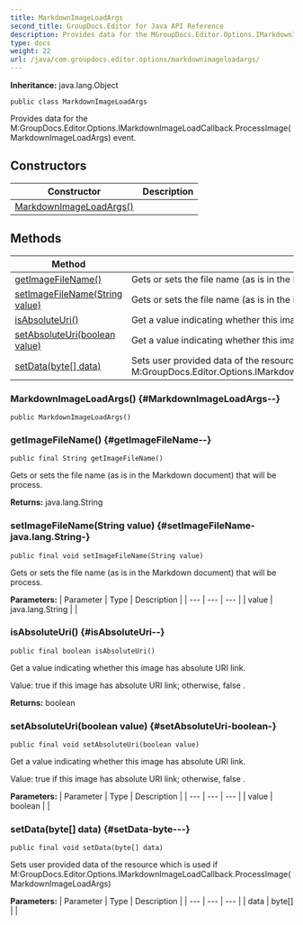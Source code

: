 ```yaml
---
title: MarkdownImageLoadArgs
second_title: GroupDocs.Editor for Java API Reference
description: Provides data for the MGroupDocs.Editor.Options.IMarkdownImageLoadCallback.ProcessImageMarkdownImageLoadArgs event.
type: docs
weight: 22
url: /java/com.groupdocs.editor.options/markdownimageloadargs/
---
```

**Inheritance:**
java.lang.Object
```
public class MarkdownImageLoadArgs
```

Provides data for the  M:GroupDocs.Editor.Options.IMarkdownImageLoadCallback.ProcessImage(MarkdownImageLoadArgs)  event.
## Constructors

| Constructor | Description |
| --- | --- |
| [MarkdownImageLoadArgs()](#MarkdownImageLoadArgs--) |  |
## Methods

| Method | Description |
| --- | --- |
| [getImageFileName()](#getImageFileName--) | Gets or sets the file name (as is in the Markdown document) that will be process. |
| [setImageFileName(String value)](#setImageFileName-java.lang.String-) | Gets or sets the file name (as is in the Markdown document) that will be process. |
| [isAbsoluteUri()](#isAbsoluteUri--) | Get a value indicating whether this image has absolute URI link. |
| [setAbsoluteUri(boolean value)](#setAbsoluteUri-boolean-) | Get a value indicating whether this image has absolute URI link. |
| [setData(byte[] data)](#setData-byte---) | Sets user provided data of the resource which is used if  M:GroupDocs.Editor.Options.IMarkdownImageLoadCallback.ProcessImage(MarkdownImageLoadArgs)  |
### MarkdownImageLoadArgs() {#MarkdownImageLoadArgs--}
```
public MarkdownImageLoadArgs()
```


### getImageFileName() {#getImageFileName--}
```
public final String getImageFileName()
```


Gets or sets the file name (as is in the Markdown document) that will be process.

**Returns:**
java.lang.String
### setImageFileName(String value) {#setImageFileName-java.lang.String-}
```
public final void setImageFileName(String value)
```


Gets or sets the file name (as is in the Markdown document) that will be process.

**Parameters:**
| Parameter | Type | Description |
| --- | --- | --- |
| value | java.lang.String |  |

### isAbsoluteUri() {#isAbsoluteUri--}
```
public final boolean isAbsoluteUri()
```


Get a value indicating whether this image has absolute URI link.

Value:  true  if this image has absolute URI link; otherwise,  false .

**Returns:**
boolean
### setAbsoluteUri(boolean value) {#setAbsoluteUri-boolean-}
```
public final void setAbsoluteUri(boolean value)
```


Get a value indicating whether this image has absolute URI link.

Value:  true  if this image has absolute URI link; otherwise,  false .

**Parameters:**
| Parameter | Type | Description |
| --- | --- | --- |
| value | boolean |  |

### setData(byte[] data) {#setData-byte---}
```
public final void setData(byte[] data)
```


Sets user provided data of the resource which is used if  M:GroupDocs.Editor.Options.IMarkdownImageLoadCallback.ProcessImage(MarkdownImageLoadArgs) 

**Parameters:**
| Parameter | Type | Description |
| --- | --- | --- |
| data | byte[] |  |

